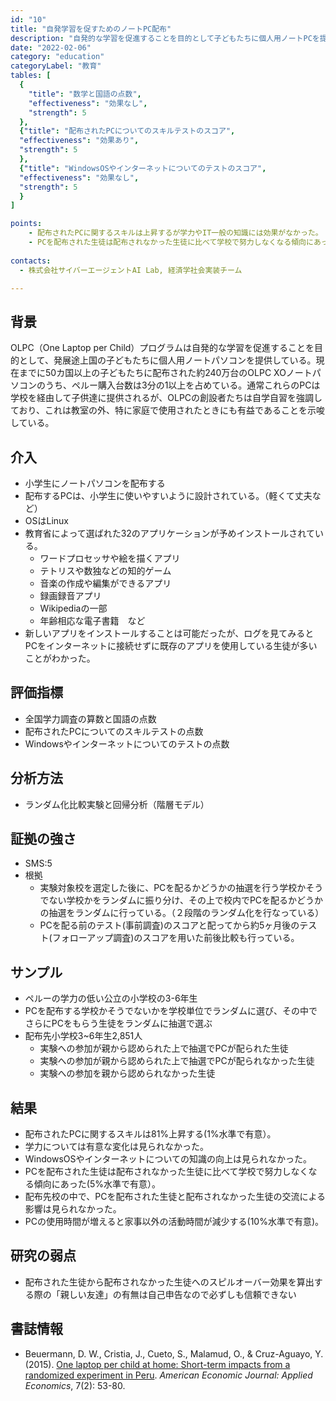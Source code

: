 ```yaml
---
id: "10"
title: "自発学習を促すためのノートPC配布"
description: "自発的な学習を促進することを目的として子どもたちに個人用ノートPCを提供するOLPC（One Laptop per Child）プログラムの効果"
date: "2022-02-06"
category: "education"
categoryLabel: "教育"
tables: [
  {
    "title": "数学と国語の点数",
    "effectiveness": "効果なし",
    "strength": 5
  },
  {"title": "配布されたPCについてのスキルテストのスコア",
  "effectiveness": "効果あり",
  "strength": 5
  },
  {"title": "WindowsOSやインターネットについてのテストのスコア",
  "effectiveness": "効果なし",
  "strength": 5
  }
]

points:
    - 配布されたPCに関するスキルは上昇するが学力やIT一般の知識には効果がなかった。
    - PCを配布された生徒は配布されなかった生徒に比べて学校で努力しなくなる傾向にあった。
 
contacts:
  - 株式会社サイバーエージェントAI Lab, 経済学社会実装チーム

---
```


## 背景
OLPC（One Laptop per Child）プログラムは自発的な学習を促進することを目的として、発展途上国の子どもたちに個人用ノートパソコンを提供している。現在までに50カ国以上の子どもたちに配布された約240万台のOLPC XOノートパソコンのうち、ペルー購入台数は3分の1以上を占めている。通常これらのPCは学校を経由して子供達に提供されるが、OLPCの創設者たちは自学自習を強調しており、これは教室の外、特に家庭で使用されたときにも有益であることを示唆している。

## 介入
- 小学生にノートパソコンを配布する
- 配布するPCは、小学生に使いやすいように設計されている。（軽くて丈夫など）
- OSはLinux
- 教育省によって選ばれた32のアプリケーションが予めインストールされている。
    - ワードプロセッサや絵を描くアプリ
    - テトリスや数独などの知的ゲーム
    - 音楽の作成や編集ができるアプリ
    - 録画録音アプリ
    - Wikipediaの一部
    - 年齢相応な電子書籍　など
- 新しいアプリをインストールすることは可能だったが、ログを見てみるとPCをインターネットに接続せずに既存のアプリを使用している生徒が多いことがわかった。

## 評価指標
- 全国学力調査の算数と国語の点数
- 配布されたPCについてのスキルテストの点数
- Windowsやインターネットについてのテストの点数

## 分析方法
- ランダム化比較実験と回帰分析（階層モデル）

## 証拠の強さ
- SMS:5
- 根拠 
    - 実験対象校を選定した後に、PCを配るかどうかの抽選を行う学校かそうでない学校かをランダムに振り分け、その上で校内でPCを配るかどうかの抽選をランダムに行っている。（２段階のランダム化を行なっている）
    - PCを配る前のテスト(事前調査)のスコアと配ってから約5ヶ月後のテスト(フォローアップ調査)のスコアを用いた前後比較も行っている。

## サンプル
- ペルーの学力の低い公立の小学校の3-6年生
- PCを配布する学校かそうでないかを学校単位でランダムに選び、その中でさらにPCをもらう生徒をランダムに抽選で選ぶ
- 配布先小学校3~6年生2,851人
  - 実験への参加が親から認められた上で抽選でPCが配られた生徒
  - 実験への参加が親から認められた上で抽選でPCが配られなかった生徒
  - 実験への参加を親から認められなかった生徒

## 結果
- 配布されたPCに関するスキルは81%上昇する(1%水準で有意）。
- 学力については有意な変化は見られなかった。
- WindowsOSやインターネットについての知識の向上は見られなかった。
- PCを配布された生徒は配布されなかった生徒に比べて学校で努力しなくなる傾向にあった(5%水準で有意）。
- 配布先校の中で、PCを配布された生徒と配布されなかった生徒の交流による影響は見られなかった。
- PCの使用時間が増えると家事以外の活動時間が減少する(10%水準で有意)。

## 研究の弱点
- 配布された生徒から配布されなかった生徒へのスピルオーバー効果を算出する際の「親しい友達」の有無は自己申告なので必ずしも信頼できない

## 書誌情報
- Beuermann, D. W., Cristia, J., Cueto, S., Malamud, O., & Cruz-Aguayo, Y. (2015). [One laptop per child at home: Short-term impacts from a randomized experiment in Peru](https://www.aeaweb.org/articles?id=10.1257/app.20130267). *American Economic Journal: Applied Economics*, 7(2): 53-80.